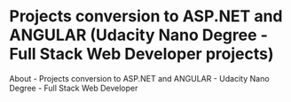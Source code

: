 # Projects conversion to ASP.NET and ANGULAR (Udacity Nano Degree - Full Stack Web Developer projects)
About - Projects conversion to ASP.NET and ANGULAR - Udacity Nano Degree - Full Stack Web Developer 
